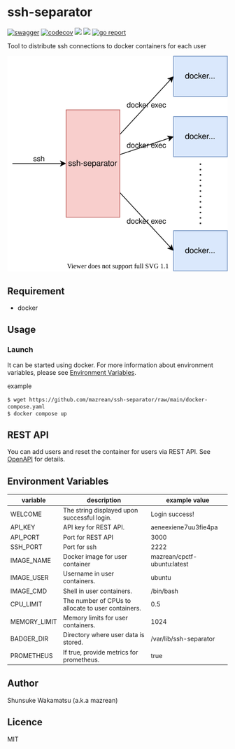 # ssh-separator
[![swagger](https://img.shields.io/badge/swagger-docs-brightgreen)](https://mazrean.github.io/ssh-separator/openapi/)
[![codecov](https://codecov.io/gh/mazrean/ssh-separator/branch/main/graph/badge.svg)](https://codecov.io/gh/mazrean/ssh-separator)
[![](https://github.com/mazrean/ssh-separator/workflows/CI/badge.svg)](https://github.com/mazrean/ssh-separator/actions)
[![](https://github.com/mazrean/ssh-separator/workflows/Release/badge.svg)](https://github.com/mazrean/ssh-separator/actions)
[![go report](https://goreportcard.com/badge/mazrean/ssh-separator)](https://goreportcard.com/report/mazrean/ssh-separator)

Tool to distribute ssh connections to docker containers for each user

![](docs/image/architecture.drawio.svg)

## Requirement

* docker

## Usage
### Launch
It can be started using docker.
For more information about environment variables, please see [Environment Variables](#environment-variables).

example
```
$ wget https://github.com/mazrean/ssh-separator/raw/main/docker-compose.yaml
$ docker compose up
```

## REST API
You can add users and reset the container for users via REST API.
See [OpenAPI](https://mazrean.github.io/ssh-separator/openapi/) for details.

## Environment Variables
|variable|description|example value|
|-|-|-|
|WELCOME|The string displayed upon successful login.|Login success!|
|API_KEY|API key for REST API.|aeneexiene7uu3fie4pa|
|API_PORT|Port for REST API|3000|
|SSH_PORT|Port for ssh|2222|
|IMAGE_NAME|Docker image for user container|mazrean/cpctf-ubuntu:latest|
|IMAGE_USER|Username in user containers.|ubuntu|
|IMAGE_CMD|Shell in user containers.|/bin/bash|
|CPU_LIMIT|The number of CPUs to allocate to user containers.|0.5|
|MEMORY_LIMIT|Memory limits for user containers.|1024|
|BADGER_DIR|Directory where user data is stored.|/var/lib/ssh-separator|
|PROMETHEUS|If true, provide metrics for prometheus.|true|

## Author
Shunsuke Wakamatsu (a.k.a mazrean)

## Licence
MIT
